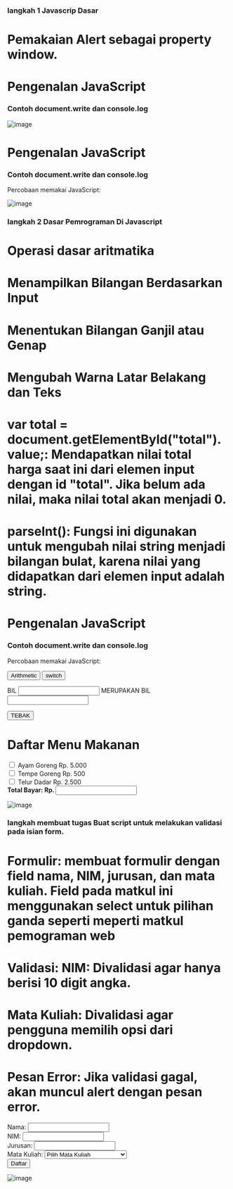 ### langkah 1 Javascrip Dasar
# Pemakaian Alert sebagai property window.

<!DOCTYPE html>
<html lang="en">
<head>
<title>Mengenal JavaScript</title>
</head>
<body>
<h1>Pengenalan JavaScript</h1>
<h3>Contoh document.write dan console.log</h3>
<script>
document.write("Hello World");
console.log("Hello World");
</script>
</body>
</html>

![image](https://github.com/user-attachments/assets/7692a25f-54ee-4a95-bd82-4b23b7f518eb)


<!DOCTYPE html>
<html lang="en">
<head>
<title>Mengenal JavaScript</title>
</head>
<body>
<h1>Pengenalan JavaScript</h1>
<h3>Contoh document.write dan console.log</h3>
<script>
document.write("Hello World");
console.log("Hello World");
</script>
</body>
</html>
<!DOCTYPE html>
<html>
<head>
  <title>Kotak Pesan</title>
</head>
<body>
  <script>
    alert("ini merupakan pesan untuk anda");
  </script>
</body>
</html>
<!DOCTYPE html>
<html>
<head>
  <title>Skrip JavaScript</title>
</head>
<body>
  <p>Percobaan memakai JavaScript:</p>
  <script>
    document.write("Selamat mencoba JavaScript<br>");
    document.write("Semoga sukses!");
  </script>
</body>
</html>
<!DOCTYPE html>
<html>
<head>
  <title>Pemasukan Data</title>
</head>
<body>
  <script>
    let nama = prompt("Siapa nama Anda?", "Masukkan nama Anda");
    document.write("Hai, " + nama + "!");
  </script>
</body>
</html>
<!DOCTYPE html>
<html>
<head>
  <title>Contoh Program JavaScript</title>
  <script>
    function pesan() {
      alert("Memanggil JavaScript lewat body onload");
    }
  </script>
</head>
<body onload="pesan()">
</body>
</html>

![image](https://github.com/user-attachments/assets/16a1a33f-8333-41c4-bb58-efd867273197)





### langkah 2 Dasar Pemrograman Di Javascript
# Operasi dasar aritmatika
# Menampilkan Bilangan Berdasarkan Input
# Menentukan Bilangan Ganjil atau Genap
# Mengubah Warna Latar Belakang dan Teks
# var total = document.getElementById("total").value;: Mendapatkan nilai total harga saat ini dari elemen input dengan id "total". Jika belum ada nilai, maka nilai total akan menjadi 0.
# parseInt(): Fungsi ini digunakan untuk mengubah nilai string menjadi bilangan bulat, karena nilai yang didapatkan dari elemen input adalah string.
<!DOCTYPE html>
<html lang="en">
<head>
<title>Mengenal JavaScript</title>
</head>
<body>
<h1>Pengenalan JavaScript</h1>
<h3>Contoh document.write dan console.log</h3>
<script>
document.write("Hello World");
console.log("Hello World");
</script>
</body>
</html>
<!DOCTYPE html>
<html>
<head>
  <title>Kotak Pesan</title>
</head>
<body>
  <script>
    alert("ini merupakan pesan untuk anda");
  </script>
</body>
</html>
<!DOCTYPE html>
<html>
<head>
  <title>Skrip JavaScript</title>
</head>
<body>
  <p>Percobaan memakai JavaScript:</p>
  <script>
    document.write("Selamat mencoba JavaScript<br>");
    document.write("Semoga sukses!");
  </script>
</body>
</html>
<!DOCTYPE html>
<html>
<head>
  <title>Pemasukan Data</title>
</head>
<body>
  <script>
    let nama = prompt("Siapa nama Anda?", "Masukkan nama Anda");
    document.write("Hai, " + nama + "!");
  </script>
</body>
</html>
<!DOCTYPE html>
<html>
<head>
  <title>Contoh Program JavaScript</title>
  <script>
    function pesan() {
      alert("Memanggil JavaScript lewat body onload");
    }
  </script>
</head>
<body onload="pesan()">
</body>
</html>
<!DOCTYPE html>
<html>
<head>
  <title>Contoh Program JavaScript</title>
  <script>
    function test(val1, val2) {
      document.write("<br>Perkalian: " + val1 * val2 + "<br>");
      document.write("<br>Pembagian: " + val1 / val2 + "<br>");
      document.write("<br>Penjumlahan: " + (val1 + val2) + "<br>");
      document.write("<br>Pengurangan: " + (val1 - val2) + "<br>");
      document.write("<br>Modulus: " + (val1 % val2) + "<br>");
    }
  </script>
</head>
<body>
  <button onclick="test(9, 4)">Arithmetic</button>
</body>
</html>
<!DOCTYPE html>
<html>
<head>
  <title>Contoh if-else</title>
</head>
<body>
  <script>
    let nilai = prompt("Nilai (0-100):", 0);
    let hasil = nilai >= 60 ? "lulus" : "tidak lulus";
    document.write("Hasil: " + hasil);
  </script>
</body>
</html>
<html>
<head>
    <title>contoh program javascript</title>
    <script language="javascript">
        function test() {
            val1 = window.prompt("input nilai (1-5):");
            switch (val1) {
                case "1":
                    document.write("bilangan satu");
                    break;
                case "2":
                    document.write("bilangan dua");
                    break;
                case "3":
                    document.write("bilangan tiga");
                    break;
                case "4":
                    document.write("bilangan empat");
                    break;
                case "5":
                    document.write("bilangan lima");
                    break;
                default:
                    document.write("bilangan lainnya");
            }
        }
    </script>
</head>
<body>
    <input type="button" name="button1" value="switch" onclick="test()">
</body>
</html>
<html>
<head>
    <script language="javascript">
        function test() {
            var val1 = document.kirim.T1.value;
            if (val1 % 2 == 0) {
                document.kirim.T2.value = "bilangan genap";
            } else {
                document.kirim.T2.value = "bilangan ganjil";
            }
        }
    </script>
</head>
<body>
    <form method="POST" name="kirim">
        <p>BIL <input type="text" name="T1" size="20"> MERUPAKAN BIL <input type="text" name="T2" size="20"></p>
        <p><input type="button" value="TEBAK" name="B1" onclick="test()"></p>
    </form>
</body>
</html>
<html>
<head>
    <title>objek document</title>
</head>
<body>
    <script language="javascript">
        function ubahWarnaLB(warna) {
            document.bgColor = warna;
        }
        
        function ubahWarnaLD(warna) {
            document.fgColor = warna;
        }
    </script>
    <h1>tes</h1>
    <form>
        <input type="button" value="Latar Belakang Hijau" onclick="ubahWarnaLB('GREEN')">
        <input type="button" value="Latar Belakang Putih" onclick="ubahWarnaLB('WHITE')">
        <input type="button" value="Teks Kuning" onclick="ubahWarnaLD('YELLOW')">
        <input type="button" value="Teks Biru" onclick="ubahWarnaLD('BLUE')">
    </form>

    <script language="javascript">
        document.write("Dimodifikasi terakhir pada " + document.lastModified);
    </script>
</body>
</html>
<!DOCTYPE html>
<html>
<head>
  <title>Daftar Menu Makanan</title>
  <script>
    function hitung(ele) {
      var total = document.getElementById("total").value;
      total = (total ? parseInt(total) : 0);
      var harga = parseInt(ele.value);
      if (ele.checked == true) {
        total += harga;
      } else {
        if (total > 0) {
          total -= harga;
        }
      }
      document.getElementById("total").value = total;
    }
  </script>
</head>
<body>
  <h1>Daftar Menu Makanan</h1>
  <label><input type="checkbox" value="5000" id="menu1" onclick="hitung(this);"> Ayam Goreng Rp. 5.000</label><br>
  <label><input type="checkbox" value="500" id="menu2" onclick="hitung(this);"> Tempe Goreng Rp. 500</label><br>
  <label><input type="checkbox" value="2500" id="menu3" onclick="hitung(this);"> Telur Dadar Rp. 2.500</label><br>
  <strong>Total Bayar: Rp. <input id="total" type="text"></strong>
</body>
</html>

![image](https://github.com/user-attachments/assets/9d7c31f3-43e6-44b3-8130-2eba334733d4)






### langkah membuat tugas Buat script untuk melakukan validasi pada isian form.
# Formulir: membuat formulir dengan field nama, NIM, jurusan, dan mata kuliah. Field pada matkul ini menggunakan select untuk pilihan ganda seperti meperti matkul pemograman web
# Validasi: NIM: Divalidasi agar hanya berisi 10 digit angka.
# Mata Kuliah: Divalidasi agar pengguna memilih opsi dari dropdown.
# Pesan Error: Jika validasi gagal, akan muncul alert dengan pesan error.
<!DOCTYPE html>
<html>
<head>
  <title>Formulir Pendaftaran Mata Kuliah</title>
</head>
<body>
  <form id="myForm">
    <label for="nama">Nama:</label>
    <input type="text" id="nama" name="nama" required>
    <br>
    <label for="nim">NIM:</label>
    <input type="text" id="nim" name="nim" required>
    <br>
    <label for="jurusan">Jurusan:</label>
    <input type="text" id="jurusan" name="jurusan" required>
    <br>
    <label for="matkul">Mata Kuliah:</label>
    <select id="matkul" name="matkul" required>
      <option value="">Pilih Mata Kuliah</option>
      <option value="Pemrograman Web">Pemrograman Web</option>
      <option value="Algoritma dan Struktur Data">Algoritma dan Struktur Data</option>
      </select>
    <br>
    <input type="submit" value="Daftar">
  </form>
  <script>
    document.getElementById("myForm").addEventListener("submit", function(event) {
      event.preventDefault();
      let nama = document.getElementById("nama").value;
      let nim = document.getElementById("nim").value;
      let jurusan = document.getElementById("jurusan").value;
      let matkul = document.getElementById("matkul").value;
      if (nim.length !== 10 || isNaN(nim)) {
        alert("NIM harus berupa angka dengan 10 digit.");
        return false;
      }

      if (matkul === "") {
        alert("Silahkan pilih mata kuliah.");
        return false;
      }
      alert("Data valid. Pendaftaran berhasil.");
    });
  </script>
</body>
</html>

![image](https://github.com/user-attachments/assets/af8aa277-191c-4e78-b45c-c5ecd96d82c0)





